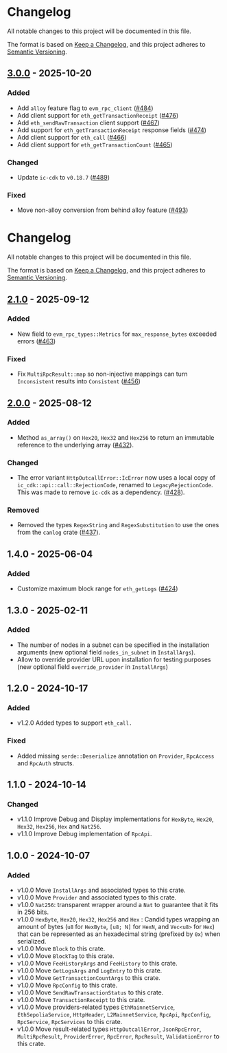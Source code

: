 # Changelog

All notable changes to this project will be documented in this file.

The format is based on [Keep a Changelog](https://keepachangelog.com/en/1.1.0/),
and this project adheres to [Semantic Versioning](https://semver.org/spec/v2.0.0.html).

## [3.0.0] - 2025-10-20

### Added

- Add `alloy` feature flag to `evm_rpc_client` ([#484](https://github.com/dfinity/evm-rpc-canister/pull/484))
- Add client support for `eth_getTransactionReceipt` ([#476](https://github.com/dfinity/evm-rpc-canister/pull/476))
- Add `eth_sendRawTransaction` client support ([#467](https://github.com/dfinity/evm-rpc-canister/pull/467))
- Add support for `eth_getTransactionReceipt` response fields ([#474](https://github.com/dfinity/evm-rpc-canister/pull/474))
- Add client support for `eth_call` ([#466](https://github.com/dfinity/evm-rpc-canister/pull/466))
- Add client support for `eth_getTransactionCount` ([#465](https://github.com/dfinity/evm-rpc-canister/pull/465))

### Changed

- Update `ic-cdk` to `v0.18.7` ([#489](https://github.com/dfinity/evm-rpc-canister/pull/489))

### Fixed

- Move non-alloy conversion from behind alloy feature ([#493](https://github.com/dfinity/evm-rpc-canister/pull/493))

[3.0.0]: https://github.com/dfinity/sol-rpc-canister/compare/2.1.0..3.0.0

# Changelog

All notable changes to this project will be documented in this file.

The format is based on [Keep a Changelog](https://keepachangelog.com/en/1.0.0/),
and this project adheres to [Semantic Versioning](https://semver.org/spec/v2.0.0.html).

## [2.1.0] - 2025-09-12

### Added
* New field to `evm_rpc_types::Metrics` for `max_response_bytes` exceeded errors ([#463](https://github.com/dfinity/evm-rpc-canister/pull/463))

### Fixed
* Fix `MultiRpcResult::map` so non-injective mappings can turn `Inconsistent` results into `Consistent` ([#456](https://github.com/dfinity/evm-rpc-canister/pull/463))

[2.1.0]: https://github.com/dfinity/evm-rpc-canister/compare/evm_rpc_types-v2.0.0...evm_rpc_types-v2.1.0

## [2.0.0] - 2025-08-12

### Added

- Method `as_array()` on `Hex20`, `Hex32` and `Hex256` to return an immutable reference to the underlying array ([#432](https://github.com/dfinity/evm-rpc-canister/pull/432)).

### Changed

- The error variant `HttpOutcallError::IcError` now uses a local copy of `ic_cdk::api::call::RejectionCode`, renamed to `LegacyRejectionCode`. This was made to remove `ic-cdk` as a dependency. ([#428](https://github.com/dfinity/evm-rpc-canister/pull/428)).

### Removed

- Removed the types `RegexString` and `RegexSubstitution` to use the ones from the `canlog` crate ([#437](https://github.com/dfinity/evm-rpc-canister/pull/437)).

[2.0.0]: https://github.com/dfinity/evm-rpc-canister/compare/evm_rpc_types-v1.4.0...evm_rpc_types-v2.0.0

## 1.4.0 - 2025-06-04

### Added

- Customize maximum block range for `eth_getLogs` ([#424](https://github.com/dfinity/evm-rpc-canister/pull/424))

## 1.3.0 - 2025-02-11

### Added

- The number of nodes in a subnet can be specified in the installation arguments (new optional field `nodes_in_subnet` in `InstallArgs`).
- Allow to override provider URL upon installation for testing purposes (new optional field `override_provider` in `InstallArgs`)

## 1.2.0 - 2024-10-17

### Added

- v1.2.0 Added types to support `eth_call.`

### Fixed

- Added missing `serde::Deserialize` annotation on `Provider`, `RpcAccess` and `RpcAuth` structs.

## 1.1.0 - 2024-10-14

### Changed

- v1.1.0 Improve Debug and Display implementations for `HexByte`, `Hex20`, `Hex32`, `Hex256`, `Hex` and `Nat256`.
- v1.1.0 Improve Debug implementation of `RpcApi`.

## 1.0.0 - 2024-10-07

### Added

- v1.0.0 Move `InstallArgs` and associated types to this crate.
- v1.0.0 Move `Provider` and associated types to this crate.
- v1.0.0 `Nat256`: transparent wrapper around a `Nat` to guarantee that it fits in 256 bits.
- v1.0.0 `HexByte`, `Hex20`, `Hex32`, `Hex256` and `Hex` : Candid types wrapping an amount of bytes (`u8` for `HexByte`,
  `[u8; N]` for `HexN`, and `Vec<u8>` for `Hex`) that can be represented as an hexadecimal string (prefixed by `0x`)
  when serialized.
- v1.0.0 Move `Block` to this crate.
- v1.0.0 Move `BlockTag` to this crate.
- v1.0.0 Move `FeeHistoryArgs` and `FeeHistory` to this crate.
- v1.0.0 Move `GetLogsArgs` and `LogEntry` to this crate.
- v1.0.0 Move `GetTransactionCountArgs` to this crate.
- v1.0.0 Move `RpcConfig` to this crate.
- v1.0.0 Move `SendRawTransactionStatus` to this crate.
- v1.0.0 Move `TransactionReceipt` to this crate.
- v1.0.0 Move providers-related types `EthMainnetService`, `EthSepoliaService`, `HttpHeader`, `L2MainnetService`,
  `RpcApi`, `RpcConfig`, `RpcService`, `RpcServices` to this crate.
- v1.0.0 Move result-related types `HttpOutcallError`, `JsonRpcError`, `MultiRpcResult`, `ProviderError`, `RpcError`,
  `RpcResult`, `ValidationError` to this crate.
